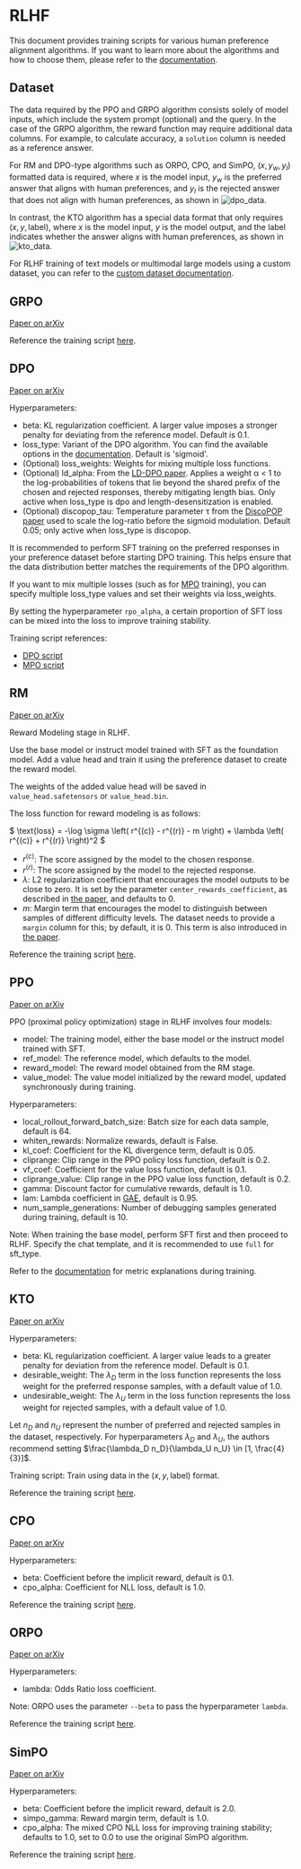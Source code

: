 # RLHF

This document provides training scripts for various human preference alignment algorithms. If you want to learn more about the algorithms and how to choose them, please refer to the [documentation](https://github.com/modelscope/modelscope-classroom/blob/main/LLM-tutorial/M.%E4%BA%BA%E7%B1%BB%E5%81%8F%E5%A5%BD%E5%AF%B9%E9%BD%90%E8%AE%AD%E7%BB%83.md).

## Dataset
The data required by the PPO and GRPO algorithm consists solely of model inputs, which include the system prompt (optional) and the query. In the case of the GRPO algorithm, the reward function may require additional data columns. For example, to calculate accuracy, a `solution` column is needed as a reference answer.

For RM and DPO-type algorithms such as ORPO, CPO, and SimPO, $(x,y_w,y_l)$ formatted data is required, where $x$ is the model input, $y_w$ is the preferred answer that aligns with human preferences, and $y_l$ is the rejected answer that does not align with human preferences, as shown in ![dpo_data](../../resources/dpo_data.png).

In contrast, the KTO algorithm has a special data format that only requires $(x,y,\text{label})$, where $x$ is the model input, $y$ is the model output, and the label indicates whether the answer aligns with human preferences, as shown in ![kto_data](../../resources/kto_data.png).

For RLHF training of text models or multimodal large models using a custom dataset, you can refer to the [custom dataset documentation](../Customization/Custom-dataset.md#rlhf).


## GRPO
[Paper on arXiv](https://arxiv.org/abs/2402.03300)

Reference the training script [here](https://github.com/modelscope/ms-swift/tree/main/examples/train/grpo).

## DPO
[Paper on arXiv](https://arxiv.org/abs/2305.18290)

Hyperparameters:

- beta: KL regularization coefficient. A larger value imposes a stronger penalty for deviating from the reference model. Default is 0.1.
- loss_type: Variant of the DPO algorithm. You can find the available options in the [documentation](https://huggingface.co/docs/trl/main/en/dpo_trainer#loss-functions). Default is 'sigmoid'.
- (Optional) loss_weights: Weights for mixing multiple loss functions.
- (Optional) ld_alpha: From the [LD-DPO paper](https://arxiv.org/abs/2409.06411). Applies a weight α < 1 to the log-probabilities of tokens that lie beyond the shared prefix of the chosen and rejected responses, thereby mitigating length bias. Only active when loss_type is dpo and length-desensitization is enabled.
- (Optional) discopop_tau: Temperature parameter τ from the [DiscoPOP paper](https://arxiv.org/abs/2406.08414) used to scale the log-ratio before the sigmoid modulation. Default 0.05; only active when loss_type is discopop.

It is recommended to perform SFT training on the preferred responses in your preference dataset before starting DPO training. This helps ensure that the data distribution better matches the requirements of the DPO algorithm.

If you want to mix multiple losses (such as for [MPO](https://arxiv.org/abs/2411.10442) training), you can specify multiple loss_type values and set their weights via loss_weights.

By setting the hyperparameter `rpo_alpha`, a certain proportion of SFT loss can be mixed into the loss to improve training stability.

Training script references:

- [DPO script](https://github.com/modelscope/ms-swift/tree/main/examples/train/rlhf/dpo)
- [MPO script](https://github.com/modelscope/ms-swift/tree/main/examples/train/rlhf/mpo.sh)

## RM
[Paper on arXiv](https://arxiv.org/abs/2203.02155)

Reward Modeling stage in RLHF.

Use the base model or instruct model trained with SFT as the foundation model. Add a value head and train it using the preference dataset to create the reward model.

The weights of the added value head will be saved in `value_head.safetensors` or `value_head.bin`.

The loss function for reward modeling is as follows:

$
\text{loss} = -\log \sigma \left( r^{(c)} - r^{(r)} - m \right) + \lambda \left( r^{(c)} + r^{(r)} \right)^2
$

- $r^{(c)}$: The score assigned by the model to the chosen response.
- $r^{(r)}$: The score assigned by the model to the rejected response.
- $\lambda$: L2 regularization coefficient that encourages the model outputs to be close to zero. It is set by the parameter `center_rewards_coefficient`, as described in [the paper](https://arxiv.org/pdf/2307.09288), and defaults to 0.
- $m$: Margin term that encourages the model to distinguish between samples of different difficulty levels. The dataset needs to provide a `margin` column for this; by default, it is 0. This term is also introduced in [the paper](https://arxiv.org/pdf/2307.09288).


Reference the training script [here](https://github.com/modelscope/ms-swift/tree/main/examples/train/rlhf/rm.sh).

## PPO
[Paper on arXiv](https://arxiv.org/abs/2203.02155)

PPO (proximal policy optimization) stage in RLHF involves four models:
- model: The training model, either the base model or the instruct model trained with SFT.
- ref_model: The reference model, which defaults to the model.
- reward_model: The reward model obtained from the RM stage.
- value_model: The value model initialized by the reward model, updated synchronously during training.

Hyperparameters:

- local_rollout_forward_batch_size: Batch size for each data sample, default is 64.
- whiten_rewards: Normalize rewards, default is False.
- kl_coef: Coefficient for the KL divergence term, default is 0.05.
- cliprange: Clip range in the PPO policy loss function, default is 0.2.
- vf_coef: Coefficient for the value loss function, default is 0.1.
- cliprange_value: Clip range in the PPO value loss function, default is 0.2.
- gamma: Discount factor for cumulative rewards, default is 1.0.
- lam: Lambda coefficient in [GAE](https://arxiv.org/abs/1506.02438), default is 0.95.
- num_sample_generations: Number of debugging samples generated during training, default is 10.

Note: When training the base model, perform SFT first and then proceed to RLHF. Specify the chat template, and it is recommended to use `full` for sft_type.

Refer to the [documentation](https://huggingface.co/docs/trl/ppov2_trainer#explanation-of-the-logged-metrics) for metric explanations during training.

## KTO
[Paper on arXiv](https://arxiv.org/abs/2402.01306)

Hyperparameters:

- beta: KL regularization coefficient. A larger value leads to a greater penalty for deviation from the reference model. Default is 0.1.
- desirable_weight: The $\lambda_D$ term in the loss function represents the loss weight for the preferred response samples, with a default value of 1.0.
- undesirable_weight: The $\lambda_U$ term in the loss function represents the loss weight for rejected samples, with a default value of 1.0.

Let $n_D$ and $n_U$ represent the number of preferred and rejected samples in the dataset, respectively. For hyperparameters $\lambda_D$ and $\lambda_U$, the authors recommend setting $\frac{\lambda_D n_D}{\lambda_U n_U} \in [1, \frac{4}{3}]$.

Training script:
Train using data in the $(x,y,\text{label})$ format.

Reference the training script [here](https://github.com/modelscope/ms-swift/tree/main/examples/train/rlhf/kto.sh).

## CPO
[Paper on arXiv](https://arxiv.org/abs/2401.08417)

Hyperparameters:

- beta: Coefficient before the implicit reward, default is 0.1.
- cpo_alpha: Coefficient for NLL loss, default is 1.0.

Reference the training script [here](https://github.com/modelscope/ms-swift/tree/main/examples/train/rlhf/cpo.sh).

## ORPO
[Paper on arXiv](https://arxiv.org/abs/2403.07691)

Hyperparameters:

- lambda: Odds Ratio loss coefficient.

Note: ORPO uses the parameter `--beta` to pass the hyperparameter `lambda`.

Reference the training script [here](https://github.com/modelscope/ms-swift/tree/main/examples/train/rlhf/orpo.sh).

## SimPO
[Paper on arXiv](https://arxiv.org/abs/2405.14734)

Hyperparameters:

- beta: Coefficient before the implicit reward, default is 2.0.
- simpo_gamma: Reward margin term, default is 1.0.
- cpo_alpha: The mixed CPO NLL loss for improving training stability; defaults to 1.0, set to 0.0 to use the original SimPO algorithm.

Reference the training script [here](https://github.com/modelscope/ms-swift/tree/main/examples/train/rlhf/simpo.sh).

